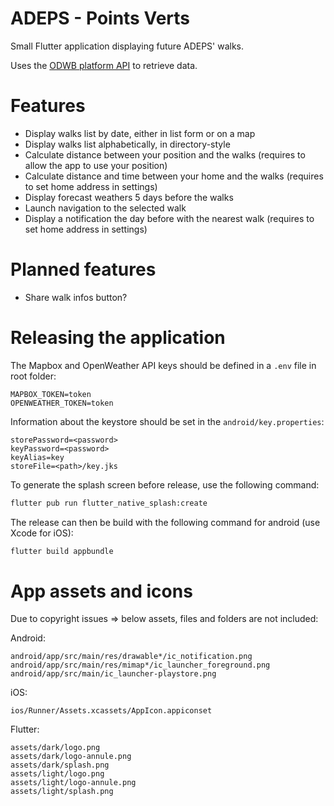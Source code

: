 # ADEPS - Points Verts

Small Flutter application displaying future ADEPS' walks.

Uses the [ODWB platform API](https://www.odwb.be/explore/dataset/points-verts-de-ladeps/) to retrieve data.

# Features

- Display walks list by date, either in list form or on a map
- Display walks list alphabetically, in directory-style
- Calculate distance between your position and the walks (requires to allow the app to use your position)
- Calculate distance and time between your home and the walks (requires to set home address in settings)
- Display forecast weathers 5 days before the walks
- Launch navigation to the selected walk
- Display a notification the day before with the nearest walk (requires to set home address in settings)

# Planned features

- Share walk infos button?

# Releasing the application

The Mapbox and OpenWeather API keys should be defined in a `.env` file in root folder:

```properties
MAPBOX_TOKEN=token
OPENWEATHER_TOKEN=token
```

Information about the keystore should be set in the `android/key.properties`:

```properties
storePassword=<password>
keyPassword=<password>
keyAlias=key
storeFile=<path>/key.jks
```

To generate the splash screen before release, use the following command:

```bash
flutter pub run flutter_native_splash:create
```

The release can then be build with the following command for android (use Xcode for iOS):

```bash
flutter build appbundle
```

# App assets and icons
Due to copyright issues => below assets, files and folders are not included:

Android:
```
android/app/src/main/res/drawable*/ic_notification.png
android/app/src/main/res/mimap*/ic_launcher_foreground.png
android/app/src/main/ic_launcher-playstore.png
```

iOS:
```
ios/Runner/Assets.xcassets/AppIcon.appiconset
```

Flutter:
```
assets/dark/logo.png
assets/dark/logo-annule.png
assets/dark/splash.png
assets/light/logo.png
assets/light/logo-annule.png
assets/light/splash.png
```
